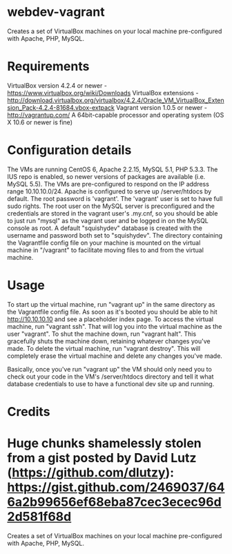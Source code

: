 webdev-vagrant
==============

Creates a set of VirtualBox machines on your local machine pre-configured with Apache, PHP, MySQL.

Requirements
==============

VirtualBox version 4.2.4 or newer - https://www.virtualbox.org/wiki/Downloads
VirtualBox extensions - http://download.virtualbox.org/virtualbox/4.2.4/Oracle_VM_VirtualBox_Extension_Pack-4.2.4-81684.vbox-extpack
Vagrant version 1.0.5 or newer - http://vagrantup.com/
A 64bit-capable processor and operating system (OS X 10.6 or newer is fine)

Configuration details
==============

The VMs are running CentOS 6, Apache 2.2.15, MySQL 5.1, PHP 5.3.3.
The IUS repo is enabled, so newer versions of packages are available (i.e. MySQL 5.5).
The VMs are pre-configured to respond on the IP address range 10.10.10.0/24.
Apache is configured to serve up /server/htdocs by default.
The root password is 'vagrant'.
The 'vagrant' user is set to have full sudo rights.
The root user on the MySQL server is preconfigured and the credentials are stored in the vagrant user's .my.cnf, so you should be able to just run "mysql" as the vagrant user and be logged in on the MySQL console as root.
A default "squishydev" database is created with the username and password both set to "squishydev".
The directory containing the Vagrantfile config file on your machine is mounted on the virtual machine in "/vagrant" to facilitate moving files to and from the virtual machine.

Usage
==============

To start up the virtual machine, run "vagrant up" in the same directory as the Vagrantfile config file. As soon as it's booted you should be able to hit http://10.10.10.10 and see a placeholder index page.
To access the virtual machine, run "vagrant ssh".  That will log you into the virtual machine as the user "vagrant".
To shut the machine down, run "vagrant halt".  This gracefully shuts the machine down, retaining whatever changes you've made.
To delete the virtual machine, run "vagrant destroy".  This will completely erase the virtual machine and delete any changes you've made.

Basically, once you've run "vagrant up" the VM should only need you to check out your code in the VM's /server/htdocs directory and tell it what database credentials to use to have a functional dev site up and running.

Credits
==============
Huge chunks shamelessly stolen from a gist posted by David Lutz (https://github.com/dlutzy): https://gist.github.com/2469037/646a2b99656ef68eba87cec3ecec96d2d581f68d
=======
Creates a set of VirtualBox machines on your local machine pre-configured with Apache, PHP, MySQL.
